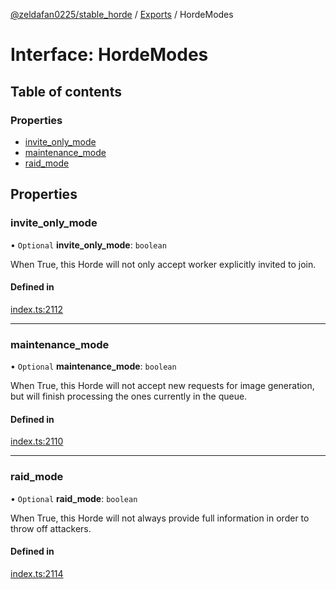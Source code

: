 [@zeldafan0225/stable_horde](../modules.md) / [Exports](../modules.md) / HordeModes

# Interface: HordeModes

## Table of contents

### Properties

- [invite\_only\_mode](HordeModes.md#invite_only_mode)
- [maintenance\_mode](HordeModes.md#maintenance_mode)
- [raid\_mode](HordeModes.md#raid_mode)

## Properties

### invite\_only\_mode

• `Optional` **invite\_only\_mode**: `boolean`

When True, this Horde will not only accept worker explicitly invited to join.

#### Defined in

[index.ts:2112](https://github.com/ZeldaFan0225/stable_horde/blob/bf3b9d2/index.ts#L2112)

___

### maintenance\_mode

• `Optional` **maintenance\_mode**: `boolean`

When True, this Horde will not accept new requests for image generation, but will finish processing the ones currently in the queue.

#### Defined in

[index.ts:2110](https://github.com/ZeldaFan0225/stable_horde/blob/bf3b9d2/index.ts#L2110)

___

### raid\_mode

• `Optional` **raid\_mode**: `boolean`

When True, this Horde will not always provide full information in order to throw off attackers.

#### Defined in

[index.ts:2114](https://github.com/ZeldaFan0225/stable_horde/blob/bf3b9d2/index.ts#L2114)
